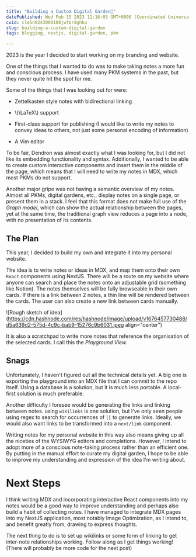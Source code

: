 ```yaml
---
title: "Building a Custom Digital Garden🌲"
datePublished: Wed Feb 15 2023 12:16:03 GMT+0000 (Coordinated Universal Time)
cuid: cle5n0243000108jwfbr8ghku
slug: building-a-custom-digital-garden
tags: blogging, nextjs, digital-garden, pkm

---
```


2023 is the year I decided to start working on my branding and website.

One of the things that I wanted to do was to make taking notes a more fun and conscious process. I have used many PKM systems in the past, but they never quite hit the spot for me.

Some of the things that I was looking out for were:

* Zettelkasten style notes with bidirectional linking
    
* \\(\LaTeX\\) support
    
* First-class support for publishing (I would like to write my notes to convey ideas to others, not just some personal encoding of information)
    
* A Vim editor
    

To be fair, Dendron was almost exactly what I was looking for, but I did not like its embedding functionality and syntax. Additionally, I wanted to be able to create custom interactive components and insert them in the middle of the page, which means that I will need to write my notes in MDX, which most PKMs do not support.

Another major gripe was not having a semantic overview of my notes. Almost all PKMs, digital gardens, etc., display notes on a single page, or present them in a stack. I feel that this format does not make full use of the *Graph model*, which can show the actual relationship between the pages, yet at the same time, the traditional graph view reduces a page into a node, with no presentation of its contents.

## The Plan

This year, I decided to build my own and integrate it into my personal website.

The idea is to write notes or ideas in MDX, and map them onto their own `React` components using NextJS. There will be a route on my website where anyone can search and place the notes onto an adjustable grid (something like Notion). The notes themselves will be fully browseable in their own cards. If there is a link between 2 notes, a thin line will be rendered between the cards. The user can also create a new link between cards manually.

![Rough sketch of idea](https://cdn.hashnode.com/res/hashnode/image/upload/v1676457730488/d5a639d2-575d-4c9c-bab9-15276c9b6031.jpeg align="center")

It is also a scratchpad to write more notes that reference the organisation of the selected cards. I call this the *Playground View*.

## Snags

Unfortunately, I haven't figured out all the technical details yet. A big one is exporting the playground into an MDX file that I can commit to the repo itself. Using a database is a solution, but it is much less portable. A local-first solution is much preferable.

Another difficulty I foresee would be generating the links and linking between notes. using `wikilinks` is one solution, but I've only seen people using regex to search for occurrences of `[[` to generate links. Ideally, we would also want links to be transformed into a `next/link` component.

Writing notes for my personal website in this way also means giving up all the niceties of the WYSIWYG editors and completions. However, I intend to adopt more of a conscious note-taking process rather than an efficient one. By putting in the manual effort to curate my digital garden, I hope to be able to improve my understanding and expression of the idea I'm writing about.

# Next Steps

I think writing MDX and incorporating interactive React components into my notes would be a good way to improve understanding and perhaps also build a habit of collecting notes. I have managed to integrate MDX pages into my NextJS application, most notably Image Optimization, as I intend to, and benefit greatly from, drawing to express thoughts.

The next thing to do is to set up wikilinks or some form of linking to get inter-note relationships working. Follow along as I get things working! (There will probably be more code for the next post)